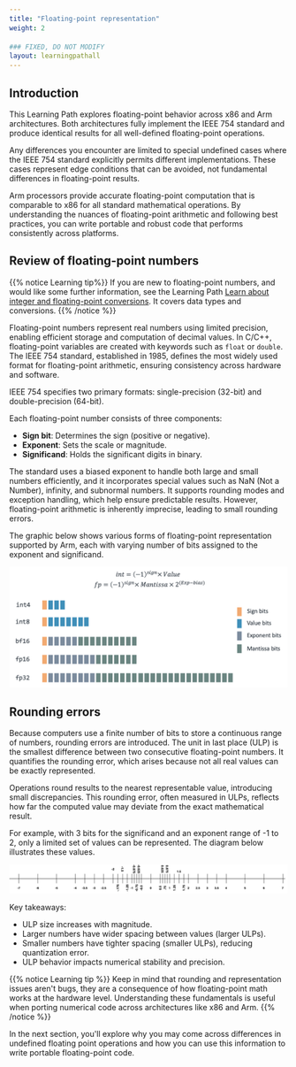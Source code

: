 ```yaml
---
title: "Floating-point representation"
weight: 2

### FIXED, DO NOT MODIFY
layout: learningpathall
---
```


## Introduction

This Learning Path explores floating-point behavior across x86 and Arm architectures. Both architectures fully implement the IEEE 754 standard and produce identical results for all well-defined floating-point operations.

Any differences you encounter are limited to special undefined cases where the IEEE 754 standard explicitly permits different implementations. These cases represent edge conditions that can be avoided, not fundamental differences in floating-point results.

Arm processors provide accurate floating-point computation that is comparable to x86 for all standard mathematical operations. By understanding the nuances of floating-point arithmetic and following best practices, you can write portable and robust code that performs consistently across platforms.

## Review of floating-point numbers

{{% notice Learning tip%}}
If you are new to floating-point numbers, and would like some further information, see 
the Learning Path [Learn about integer and floating-point conversions](/learning-paths/cross-platform/integer-vs-floats/introduction-integer-float-types/). It covers data types and conversions.
{{% /notice %}}

Floating-point numbers represent real numbers using limited precision, enabling efficient storage and computation of decimal values. In C/C++, floating-point variables are created with keywords such as  `float` or `double`. The IEEE 754 standard, established in 1985, defines the most widely used format for floating-point arithmetic, ensuring consistency across hardware and software.

IEEE 754 specifies two primary formats: single-precision (32-bit) and double-precision (64-bit). 

Each floating-point number consists of three components: 

- **Sign bit**: Determines the sign (positive or negative).
- **Exponent**: Sets the scale or magnitude.
- **Significand**: Holds the significant digits in binary.

The standard uses a biased exponent to handle both large and small numbers efficiently, and it incorporates special values such as NaN (Not a Number), infinity, and subnormal numbers. It supports rounding modes and exception handling, which help ensure predictable results. However, floating-point arithmetic is inherently imprecise, leading to small rounding errors.

The graphic below shows various forms of floating-point representation supported by Arm, each with varying number of bits assigned to the exponent and significand.

![floating-point](./floating-point-numbers.png)

## Rounding errors 

Because computers use a finite number of bits to store a continuous range of numbers, rounding errors are introduced. The unit in last place (ULP) is the smallest difference between two consecutive floating-point numbers. It quantifies the rounding error, which arises because not all real values can be exactly represented. 

Operations round results to the nearest representable value, introducing small discrepancies. This rounding error, often measured in ULPs, reflects how far the computed value may deviate from the exact mathematical result. 

For example, with 3 bits for the significand and an exponent range of -1 to 2, only a limited set of values can be represented. The diagram below illustrates these values. 

![ulp](./ulp.png)

Key takeaways:

- ULP size increases with magnitude.
- Larger numbers have wider spacing between values (larger ULPs).
- Smaller numbers have tighter spacing (smaller ULPs), reducing quantization error.
- ULP behavior impacts numerical stability and precision.

{{% notice Learning tip %}}
Keep in mind that rounding and representation issues aren't bugs, they are a consequence of how floating-point math works at the hardware level. Understanding these fundamentals is useful when porting numerical code across architectures like x86 and Arm.
{{% /notice %}}

In the next section, you'll explore why you may come across differences in undefined floating point operations and how you can use this information to write portable floating-point code. 
